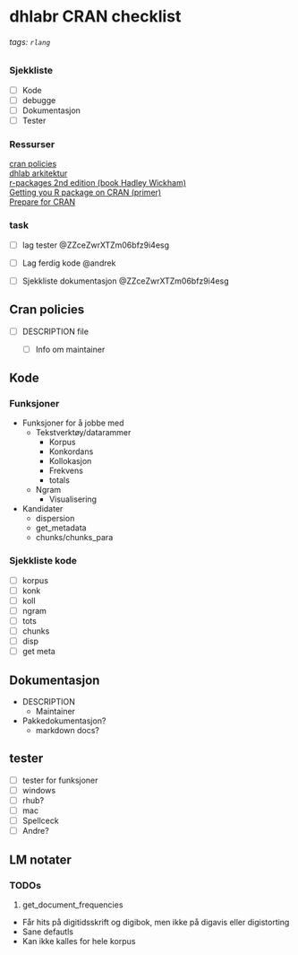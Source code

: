 # dhlabr CRAN checklist
###### tags: `rlang`


### Sjekkliste
- [ ] Kode
- [ ] debugge
- [ ] Dokumentasjon
- [ ] Tester

### Ressurser
[cran policies](https://cran.r-project.org/web/packages/policies.html)  
[dhlab arkitektur](/RkYMdbjDTpalzXTksVk2og)  
[r-packages 2nd edition (book Hadley Wickham)](https://r-pkgs.org/release.html)  
[Getting you R package on CRAN (primer)](https://kbroman.org/pkg_primer/pages/cran.html)  
[Prepare for CRAN](https://github.com/ThinkR-open/prepare-for-cran)  

### task
- [ ] lag tester @ZZceZwrXTZm06bfz9i4esg 
- [ ] Lag ferdig kode @andrek
- [ ] Sjekkliste dokumentasjon @ZZceZwrXTZm06bfz9i4esg 


## Cran policies
- [ ] DESCRIPTION file
    - [ ] Info om maintainer



## Kode

### Funksjoner
* Funksjoner for å jobbe med
    * Tekstverktøy/datarammer
        * Korpus
        * Konkordans
        * Kollokasjon
        * Frekvens
        * totals
    * Ngram
        * Visualisering
* Kandidater
    * dispersion
    * get_metadata
    * chunks/chunks_para

### Sjekkliste kode
- [ ] korpus
- [ ] konk
- [ ] koll
- [ ] ngram
- [ ] tots
- [ ] chunks
- [ ] disp
- [ ] get meta 

## Dokumentasjon
* DESCRIPTION
    * Maintainer
* Pakkedokumentasjon?
    * markdown docs?

## tester
- [ ] tester for funksjoner
- [ ] windows
- [ ] rhub?
- [ ] mac
- [ ] Spellceck
- [ ] Andre?

## LM notater
### TODOs
1. get_document_frequencies
 * Får hits på digitidsskrift og digibok, men ikke på digavis eller digistorting
 * Sane defautls
 * Kan ikke kalles for hele korpus


